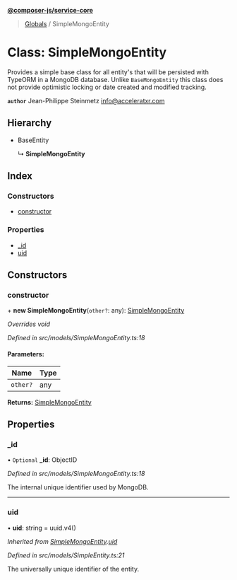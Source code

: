 **[@composer-js/service-core](../README.md)**

> [Globals](../globals.md) / SimpleMongoEntity

# Class: SimpleMongoEntity

Provides a simple base class for all entity's that will be persisted with TypeORM in a MongoDB database. Unlike
`BaseMongoEntity` this class does not provide optimistic locking or date created and modified tracking.

**`author`** Jean-Philippe Steinmetz <info@acceleratxr.com>

## Hierarchy

* BaseEntity

  ↳ **SimpleMongoEntity**

## Index

### Constructors

* [constructor](simplemongoentity.md#constructor)

### Properties

* [\_id](simplemongoentity.md#_id)
* [uid](simplemongoentity.md#uid)

## Constructors

### constructor

\+ **new SimpleMongoEntity**(`other?`: any): [SimpleMongoEntity](simplemongoentity.md)

*Overrides void*

*Defined in src/models/SimpleMongoEntity.ts:18*

#### Parameters:

Name | Type |
------ | ------ |
`other?` | any |

**Returns:** [SimpleMongoEntity](simplemongoentity.md)

## Properties

### \_id

• `Optional` **\_id**: ObjectID

*Defined in src/models/SimpleMongoEntity.ts:18*

The internal unique identifier used by MongoDB.

___

### uid

•  **uid**: string = uuid.v4()

*Inherited from [SimpleMongoEntity](simplemongoentity.md).[uid](simplemongoentity.md#uid)*

*Defined in src/models/SimpleEntity.ts:21*

The universally unique identifier of the entity.

